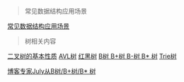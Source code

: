 >常见数据结构应用场景

[常见数据结构应用场景](http://www.cnblogs.com/lz3018/p/5932198.html)

>树相关内容

[二叉树的基本性质](http://www.cnblogs.com/willwu/p/6007555.html)  [AVL树](http://www.cnblogs.com/skywang12345/p/3577479.html) [红黑树](http://blog.csdn.net/eson_15/article/details/51144079) [B树 B+树 B-树 B* 树](http://www.cnblogs.com/oldhorse/archive/2009/11/16/1604009.html) [Trie树](http://blog.csdn.net/yang_yulei/article/details/26104921)

[博客专家July从B树/B+树/B* 树](https://blog.csdn.net/v_JULY_v/article/details/6530142/)
